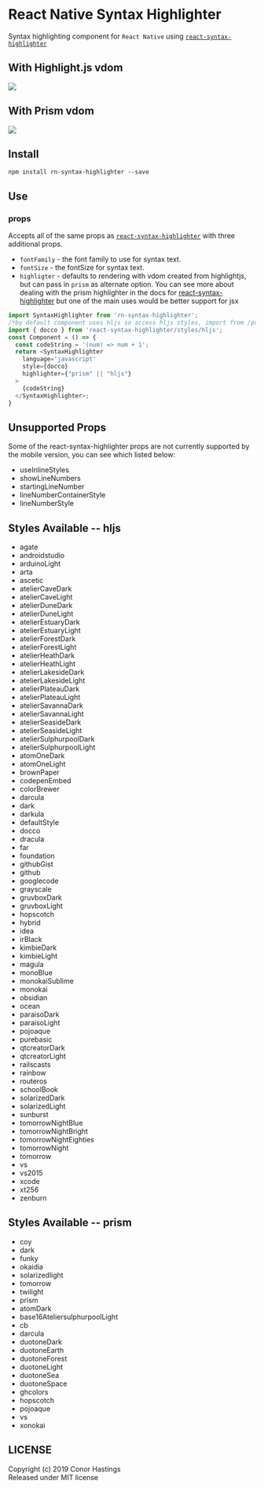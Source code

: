 # React Native Syntax Highlighter

Syntax highlighting component for `React Native` using <a href='https://github.com/conorhastings/react-syntax-highlighter'> `react-syntax-highlighter`</a>

<!--
You can see a <a href="https://snack.expo.io/BypG26zdz">demo</a> using snack by <a href="https://expo.io">Expo</a>
-->

## With Highlight.js vdom
<img src='./react-native-syntax-highlighter.gif' />

## With Prism vdom
<img src='./react-native-syntax-highlighter-prism.gif' />


## Install

`npm install rn-syntax-highlighter --save`


## Use

### props
Accepts all of the same props as <a href='https://github.com/react-syntax-highlighter/react-syntax-highlighter'> `react-syntax-highlighter`</a> with three additional props.
* `fontFamily` - the font family to use for syntax text.
* `fontSize` - the fontSize for syntax text.
* `highligter` - defaults to rendering with vdom created from highlightjs, but can pass in `prism` as alternate option. You can see more about dealing with the prism highlighter in the docs for <a href='https://github.com/conorhastings/react-syntax-highlighter'>react-syntax-highlighter</a> but one of the main uses would be better support for jsx

```js
import SyntaxHighlighter from 'rn-syntax-highlighter';
/*by default component uses hljs so access hljs styles, import from /prism for prism styles */
import { docco } from 'react-syntax-highlighter/styles/hljs';
const Component = () => {
  const codeString = '(num) => num + 1';
  return <SyntaxHighlighter 
  	language='javascript' 
  	style={docco}
  	highlighter={"prism" || "hljs"}
  >
  	{codeString}
  </SyntaxHighlighter>;  
}
```

## Unsupported Props
Some of the react-syntax-highlighter props are not currently supported by the mobile version, you can see which listed below:

- useInlineStyles
- showLineNumbers
- startingLineNumber
- lineNumberContainerStyle
- lineNumberStyle

## Styles Available -- hljs 

* agate
* androidstudio
* arduinoLight
* arta
* ascetic
* atelierCaveDark
* atelierCaveLight
* atelierDuneDark
* atelierDuneLight
* atelierEstuaryDark
* atelierEstuaryLight
* atelierForestDark
* atelierForestLight
* atelierHeathDark
* atelierHeathLight
* atelierLakesideDark
* atelierLakesideLight
* atelierPlateauDark
* atelierPlateauLight
* atelierSavannaDark
* atelierSavannaLight
* atelierSeasideDark
* atelierSeasideLight
* atelierSulphurpoolDark
* atelierSulphurpoolLight
* atomOneDark
* atomOneLight
* brownPaper
* codepenEmbed
* colorBrewer
* darcula
* dark
* darkula
* defaultStyle
* docco
* dracula
* far
* foundation
* githubGist
* github
* googlecode
* grayscale
* gruvboxDark
* gruvboxLight
* hopscotch
* hybrid
* idea
* irBlack
* kimbieDark
* kimbieLight
* magula
* monoBlue
* monokaiSublime
* monokai
* obsidian
* ocean
* paraisoDark
* paraisoLight
* pojoaque
* purebasic
* qtcreatorDark
* qtcreatorLight
* railscasts
* rainbow
* routeros
* schoolBook
* solarizedDark
* solarizedLight
* sunburst
* tomorrowNightBlue
* tomorrowNightBright
* tomorrowNightEighties
* tomorrowNight
* tomorrow
* vs
* vs2015
* xcode
* xt256
* zenburn

## Styles Available -- prism

* coy
* dark
* funky
* okaidia
* solarizedlight
* tomorrow
* twilight
* prism
* atomDark
* base16AteliersulphurpoolLight
* cb
* darcula
* duotoneDark
* duotoneEarth
* duotoneForest
* duotoneLight
* duotoneSea
* duotoneSpace
* ghcolors
* hopscotch
* pojoaque
* vs
* xonokai 

## LICENSE
Copyright (c) 2019 Conor Hastings<br/>
Released under MIT license
